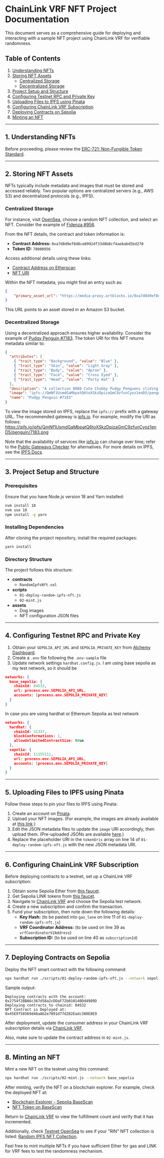 # ChainLink VRF NFT Project Documentation

This document serves as a comprehensive guide for deploying and interacting with a sample NFT project using ChainLink VRF for verifiable randomness.

## Table of Contents

1. [Understanding NFTs](#1-understanding-nfts)
2. [Storing NFT Assets](#2-storing-nft-assets)
   - [Centralized Storage](#centralized-storage)
   - [Decentralized Storage](#decentralized-storage)
3. [Project Setup and Structure](#3-project-setup-and-structure)
4. [Configuring Testnet RPC and Private Key](#4-configuring-testnet-rpc-and-private-key)
5. [Uploading Files to IPFS using Pinata](#5-uploading-files-to-ipfs-using-pinata)
6. [Configuring ChainLink VRF Subscription](#6-configuring-chainlink-vrf-subscription)
7. [Deploying Contracts on Sepolia](#7-deploying-contracts-on-sepolia)
8. [Minting an NFT](#8-minting-an-nft)

---

## 1. Understanding NFTs

Before proceeding, please review the [ERC-721: Non-Fungible Token Standard](https://eips.ethereum.org/EIPS/eip-721).

---

## 2. Storing NFT Assets

NFTs typically include metadata and images that must be stored and accessed reliably. Two popular options are centralized servers (e.g., AWS S3) and decentralized protocols (e.g., IPFS).

### Centralized Storage

For instance, visit [OpenSea](https://opensea.io/), choose a random NFT collection, and select an NFT. Consider the example of [Fidenza #956](https://opensea.io/assets/ethereum/0xa7d8d9ef8d8ce8992df33d8b8cf4aebabd5bd270/78000956).

From the NFT details, the contract and token information is:

- **Contract Address:** `0xa7d8d9ef8d8ce8992df33d8b8cf4aebabd5bd270`
- **Token ID:** `78000956`

Access additional details using these links:
- [Contract Address on Etherscan](https://etherscan.io/address/0xa7d8d9ef8d8ce8992df33d8b8cf4aebabd5bd270#readContract)
- [NFT URI](https://token.artblocks.io/78000956)

Within the NFT metadata, you might find an entry such as:

```json
{
    "primary_asset_url": "https://media-proxy.artblocks.io/0xa7d8d9ef8d8ce8992df33d8b8cf4aebabd5bd270/78000956.png"
}
```

This URL points to an asset stored in an Amazon S3 bucket.

### Decentralized Storage

Using a decentralized approach ensures higher availability. Consider the example of [Pudgy Penguin #7183](https://opensea.io/assets/ethereum/0xbd3531da5cf5857e7cfaa92426877b022e612cf8/7183). The token URI for this NFT returns metadata similar to:

```json
{
  "attributes": [
    { "trait_type": "Background", "value": "Blue" },
    { "trait_type": "Skin", "value": "Light Gray" },
    { "trait_type": "Body", "value": "Apron" },
    { "trait_type": "Face", "value": "Cross Eyed" },
    { "trait_type": "Head", "value": "Party Hat" }
  ],
  "description": "A collection 8888 Cute Chubby Pudgy Penguens sliding around on the freezing ETH blockchain.",
  "image": "ipfs://QmNf1UsmdGaMbpatQ6toXSkzDpizaGmC9zfunCyoz1enD5/penguin/7183.png",
  "name": "Pudgy Penguin #7183"
}
```

To view the image stored on IPFS, replace the `ipfs://` prefix with a gateway URL. The recommended gateway is [ipfs.io](https://ipfs.io/). For example, modify the URI as follows:
https://ipfs.io/ipfs/QmNf1UsmdGaMbpatQ6toXSkzDpizaGmC9zfunCyoz1enD5/penguin/7183.png

Note that the availability of services like [ipfs.io](https://ipfs.io/) can change over time; refer to the [Public Gateways Checker](https://ipfs.github.io/public-gateway-checker/) for alternatives. For more details on IPFS, see the [IPFS Docs](https://docs.ipfs.tech/concepts/lifecycle/#_1-content-addressing-merkleizing).

---

## 3. Project Setup and Structure

### Prerequisites

Ensure that you have Node.js version 18 and Yarn installed:

```bash
nvm install 18
nvm use 18
npm install -g yarn
```

### Installing Dependencies

After cloning the project repository, install the required packages:

```bash
yarn install 
```

### Directory Structure

The project follows this structure:

- **contracts**
  - `RandomIpfsNft.sol`
- **scripts**
  - `01-deploy-random-ipfs-nft.js`
  - `02-mint.js`
- **assets**
  - Dog images
  - NFT configuration JSON files

---

## 4. Configuring Testnet RPC and Private Key

1. Obtain your `SEPOLIA_API_URL` and `SEPOLIA_PRIVATE_KEY` from [Alchemy Dashboard](https://dashboard.alchemy.com/).
2. Create a `.env` file following the `.env-sample` file
3. Update network settings `hardhat.config.js`. I am using base sepolia as my test network, so it should be
```json
networks: {
  base_sepolia: {
    chainId: 84532,
    url: process.env.SEPOLIA_API_URL,
    accounts: [process.env.SEPOLIA_PRIVATE_KEY]
  }
}
```
In case you are using hardhat or Ethereum Sepolia as test network
```json
networks: {
  hardhat: {
    chainId: 31337,
    blockConformations: 1,
    allowUnlimitedContractSize: true
  },
  sepolia: {
    chainId: 11155111,
    url: process.env.SEPOLIA_API_URL,
    accounts: [process.env.SEPOLIA_PRIVATE_KEY]
  }
}
```

---

## 5. Uploading Files to IPFS using Pinata

Follow these steps to pin your files to IPFS using Pinata:

1. Create an account on [Pinata](https://app.pinata.cloud/ipfs/files).
2. Upload your NFT images. (For example, the images are already available at [this link](https://ipfs.io/ipfs/bafybeig4k7qfzkwguc5ldjj22lodnujmqoo5cnmg66dtlt3jl6khqqdq7e/).)
3. Edit the JSON metadata files to update the `image` URI accordingly, then upload them. (Pre-uploaded JSONs are available [here](https://ipfs.io/ipfs/bafybeig4k7qfzkwguc5ldjj22lodnujmqoo5cnmg66dtlt3jl6khqqdq7e/).)
4. Replace the placeholder URI in the `tokenUris` array on line 14 of `01-deploy-random-ipfs-nft.js` with the new JSON metadata URI.

---

## 6. Configuring ChainLink VRF Subscription

Before deploying contracts to a testnet, set up a ChainLink VRF subscription:

1. Obtain some Sepolia Ether from [this faucet](https://cloud.google.com/application/web3/faucet/ethereum/sepolia).
2. Get Sepolia LINK tokens from [this faucet](https://faucets.chain.link/sepolia).
4. Navigate to [ChainLink VRF](https://vrf.chain.link/) and choose the Sepolia test network.
5. Create a new subscription and confirm the transaction.
6. Fund your subscription, then note down the following details:
   - **Key Hash:** (to be pasted into `gas_lane` on line 11 of `01-deploy-random-ipfs-nft.js`)
   - **VRF Coordinator Address:** (to be used on line 39 as `vrfCoordinatorV2Address`)
   - **Subscription ID:** (to be used on line 40 as `subscriptionId`)

---

## 7. Deploying Contracts on Sepolia

Deploy the NFT smart contract with the following command:

```bash
npx hardhat run ./scripts/01-deploy-random-ipfs-nft.js --network sepolia
```

Sample output:
```
Deploying contracts with the account: 0x2754f28BA6c367d58a2cDDaF72b010140Dd4989D
Deploying contracts to chainid: 84532
NFT Contract is Deployed at: 0x45E9f58569d46aAb2e7891d77d282Eadc380E8E9
```
After deployment, update the consumer address in your ChainLink VRF subscription details via [ChainLink VRF](https://vrf.chain.link/).

Also, make sure to update the contract address in `02-mint.js`.

---

## 8. Minting an NFT

Mint a new NFT on the testnet using this command:

```bash
npx hardhat run ./scripts/02-mint.js --network base_sepolia
```

After minting, verify the NFT on a blockchain explorer. For example, check the deployed NFT at:
- [Blockchain Explorer - Sepolia BaseScan](https://sepolia.basescan.org/address/0x2754f28BA6c367d58a2cDDaF72b010140Dd4989D)
- [NFT Token on BaseScan](https://sepolia.basescan.org/token/0x45e9f58569d46aab2e7891d77d282eadc380e8e9)

Return to [ChainLink VRF](https://vrf.chain.link/) to view the fulfillment count and verify that it has incremented.

Additionally, check [Testnet OpenSea](https://testnets.opensea.io/) to see if your "RIN" NFT collection is listed: [Random IPFS NFT Collection](https://testnets.opensea.io/collection/random-ipfs-nft-190).

Feel free to mint multiple NFTs if you have sufficient Ether for gas and LINK for VRF fees to test the randomness mechanism.
